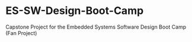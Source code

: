 # ES-SW-Design-Boot-Camp
Capstone Project for the Embedded Systems Software Design Boot Camp (Fan Project)
